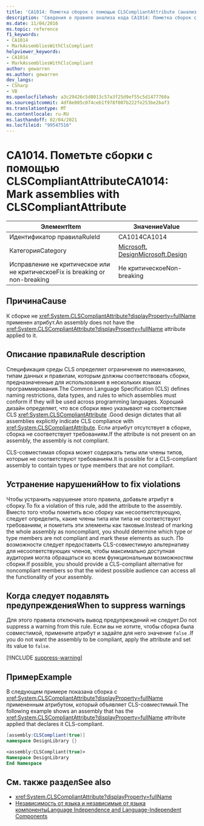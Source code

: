 ```yaml
---
title: 'CA1014: Пометка сборок с помощью CLSCompliantAttribute (анализ кода)'
description: 'Сведения о правиле анализа кода CA1014: Пометка сборок с помощью CLSCompliantAttribute'
ms.date: 11/04/2016
ms.topic: reference
f1_keywords:
- CA1014
- MarkAssembliesWithClsCompliant
helpviewer_keywords:
- CA1014
- MarkAssembliesWithClsCompliant
author: gewarren
ms.author: gewarren
dev_langs:
- CSharp
- VB
ms.openlocfilehash: a3c29426c5d8013c57a3f25d9ef55c5d1477760a
ms.sourcegitcommit: 4df8e005c074ceb1f978f007b222fe253be2baf3
ms.translationtype: MT
ms.contentlocale: ru-RU
ms.lasthandoff: 02/04/2021
ms.locfileid: "99547516"
---
```

# <a name="ca1014-mark-assemblies-with-clscompliantattribute"></a><span data-ttu-id="8e4c6-103">CA1014. Пометьте сборки с помощью CLSCompliantAttribute</span><span class="sxs-lookup"><span data-stu-id="8e4c6-103">CA1014: Mark assemblies with CLSCompliantAttribute</span></span>

| <span data-ttu-id="8e4c6-104">Элемент</span><span class="sxs-lookup"><span data-stu-id="8e4c6-104">Item</span></span>                                     | <span data-ttu-id="8e4c6-105">Значение</span><span class="sxs-lookup"><span data-stu-id="8e4c6-105">Value</span></span>            |
|------------------------------------------|------------------|
| <span data-ttu-id="8e4c6-106">Идентификатор правила</span><span class="sxs-lookup"><span data-stu-id="8e4c6-106">RuleId</span></span>                                   | <span data-ttu-id="8e4c6-107">CA1014</span><span class="sxs-lookup"><span data-stu-id="8e4c6-107">CA1014</span></span>           |
| <span data-ttu-id="8e4c6-108">Категория</span><span class="sxs-lookup"><span data-stu-id="8e4c6-108">Category</span></span>                                 | [<span data-ttu-id="8e4c6-109">Microsoft. Design</span><span class="sxs-lookup"><span data-stu-id="8e4c6-109">Microsoft.Design</span></span>](design-warnings.md) |
| <span data-ttu-id="8e4c6-110">Исправление не критическое или не критическое</span><span class="sxs-lookup"><span data-stu-id="8e4c6-110">Fix is breaking or non-breaking</span></span> | <span data-ttu-id="8e4c6-111">Не критическое</span><span class="sxs-lookup"><span data-stu-id="8e4c6-111">Non-breaking</span></span>     |

## <a name="cause"></a><span data-ttu-id="8e4c6-112">Причина</span><span class="sxs-lookup"><span data-stu-id="8e4c6-112">Cause</span></span>

<span data-ttu-id="8e4c6-113">К сборке не <xref:System.CLSCompliantAttribute?displayProperty=fullName> применен атрибут.</span><span class="sxs-lookup"><span data-stu-id="8e4c6-113">An assembly does not have the <xref:System.CLSCompliantAttribute?displayProperty=fullName> attribute applied to it.</span></span>

## <a name="rule-description"></a><span data-ttu-id="8e4c6-114">Описание правила</span><span class="sxs-lookup"><span data-stu-id="8e4c6-114">Rule description</span></span>

<span data-ttu-id="8e4c6-115">Спецификация среды CLS определяет ограничения по именованию, типам данных и правилам, которым должны соответствовать сборки, предназначенные для использования в нескольких языках программирования.</span><span class="sxs-lookup"><span data-stu-id="8e4c6-115">The Common Language Specification (CLS) defines naming restrictions, data types, and rules to which assemblies must conform if they will be used across programming languages.</span></span> <span data-ttu-id="8e4c6-116">Хороший дизайн определяет, что все сборки явно указывают на соответствие CLS <xref:System.CLSCompliantAttribute> .</span><span class="sxs-lookup"><span data-stu-id="8e4c6-116">Good design dictates that all assemblies explicitly indicate CLS compliance with <xref:System.CLSCompliantAttribute>.</span></span> <span data-ttu-id="8e4c6-117">Если атрибут отсутствует в сборке, сборка не соответствует требованиям.</span><span class="sxs-lookup"><span data-stu-id="8e4c6-117">If the attribute is not present on an assembly, the assembly is not compliant.</span></span>

<span data-ttu-id="8e4c6-118">CLS-совместимая сборка может содержать типы или члены типов, которые не соответствуют требованиям.</span><span class="sxs-lookup"><span data-stu-id="8e4c6-118">It is possible for a CLS-compliant assembly to contain types or type members that are not compliant.</span></span>

## <a name="how-to-fix-violations"></a><span data-ttu-id="8e4c6-119">Устранение нарушений</span><span class="sxs-lookup"><span data-stu-id="8e4c6-119">How to fix violations</span></span>

<span data-ttu-id="8e4c6-120">Чтобы устранить нарушение этого правила, добавьте атрибут в сборку.</span><span class="sxs-lookup"><span data-stu-id="8e4c6-120">To fix a violation of this rule, add the attribute to the assembly.</span></span> <span data-ttu-id="8e4c6-121">Вместо того чтобы пометить всю сборку как несоответствующую, следует определить, какие члены типа или типа не соответствуют требованиям, и пометить эти элементы как таковые.</span><span class="sxs-lookup"><span data-stu-id="8e4c6-121">Instead of marking the whole assembly as noncompliant, you should determine which type or type members are not compliant and mark these elements as such.</span></span> <span data-ttu-id="8e4c6-122">По возможности следует предоставить CLS-совместимую альтернативу для несоответствующих членов, чтобы максимально доступная аудитория могла обращаться ко всем функциональным возможностям сборки.</span><span class="sxs-lookup"><span data-stu-id="8e4c6-122">If possible, you should provide a CLS-compliant alternative for noncompliant members so that the widest possible audience can access all the functionality of your assembly.</span></span>

## <a name="when-to-suppress-warnings"></a><span data-ttu-id="8e4c6-123">Когда следует подавлять предупреждения</span><span class="sxs-lookup"><span data-stu-id="8e4c6-123">When to suppress warnings</span></span>

<span data-ttu-id="8e4c6-124">Для этого правила отключать вывод предупреждений не следует.</span><span class="sxs-lookup"><span data-stu-id="8e4c6-124">Do not suppress a warning from this rule.</span></span> <span data-ttu-id="8e4c6-125">Если вы не хотите, чтобы сборка была совместимой, примените атрибут и задайте для него значение `false` .</span><span class="sxs-lookup"><span data-stu-id="8e4c6-125">If you do not want the assembly to be compliant, apply the attribute and set its value to `false`.</span></span>

[!INCLUDE [suppress-warning](../../../../includes/code-analysis/suppress-warning.md)]

## <a name="example"></a><span data-ttu-id="8e4c6-126">Пример</span><span class="sxs-lookup"><span data-stu-id="8e4c6-126">Example</span></span>

<span data-ttu-id="8e4c6-127">В следующем примере показана сборка с <xref:System.CLSCompliantAttribute?displayProperty=fullName> примененным атрибутом, который объявляет CLS-совместимый.</span><span class="sxs-lookup"><span data-stu-id="8e4c6-127">The following example shows an assembly that has the <xref:System.CLSCompliantAttribute?displayProperty=fullName> attribute applied that declares it CLS-compliant.</span></span>

```csharp
[assembly:CLSCompliant(true)]
namespace DesignLibrary {}
```

```vb
<assembly:CLSCompliant(true)>
Namespace DesignLibrary
End Namespace
```

## <a name="see-also"></a><span data-ttu-id="8e4c6-128">См. также раздел</span><span class="sxs-lookup"><span data-stu-id="8e4c6-128">See also</span></span>

- <xref:System.CLSCompliantAttribute?displayProperty=fullName>
- [<span data-ttu-id="8e4c6-129">Независимость от языка и независимые от языка компоненты</span><span class="sxs-lookup"><span data-stu-id="8e4c6-129">Language Independence and Language-Independent Components</span></span>](../../../standard/language-independence-and-language-independent-components.md)
